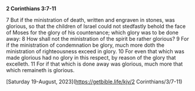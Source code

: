 **2 Corinthians 3:7-11**

7 But if the ministration of death, written and engraven in stones, was glorious, so that the children of Israel could not stedfastly behold the face of Moses for the glory of his countenance; which glory was to be done away: 8 How shall not the ministration of the spirit be rather glorious? 9 For if the ministration of condemnation be glory, much more doth the ministration of righteousness exceed in glory. 10 For even that which was made glorious had no glory in this respect, by reason of the glory that excelleth. 11 For if that which is done away was glorious, much more that which remaineth is glorious.

[Saturday 19-August, 2023](https://getbible.life/kjv/2 Corinthians/3/7-11)
